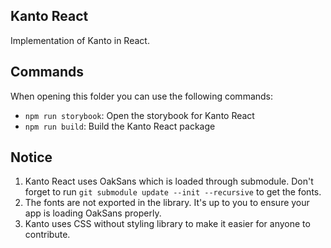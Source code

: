 ## Kanto React

Implementation of Kanto in React.

## Commands

When opening this folder you can use the following commands:

- `npm run storybook`: Open the storybook for Kanto React
- `npm run build`: Build the Kanto React package

## Notice

1. Kanto React uses OakSans which is loaded through submodule. Don't forget to run `git submodule update --init --recursive` to get the fonts.
2. The fonts are not exported in the library. It's up to you to ensure your app is loading OakSans properly.
3. Kanto uses CSS without styling library to make it easier for anyone to contribute.

